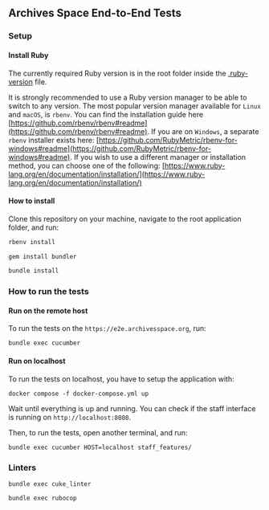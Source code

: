 ## Archives Space End-to-End Tests

### Setup

#### Install Ruby

The currently required Ruby version is in the root folder inside the [.ruby-version](https://github.com/archivesspace/e2e-tests/blob/master/.ruby-version) file.

It is strongly recommended to use a Ruby version manager to be able to switch to any version.
The most popular version manager available for `Linux` and `macOS`, is `rbenv`.
You can find the installation guide here [https://github.com/rbenv/rbenv#readme](https://github.com/rbenv/rbenv#readme).
If you are on `Windows`, a separate `rbenv` installer exists here: [https://github.com/RubyMetric/rbenv-for-windows#readme](https://github.com/RubyMetric/rbenv-for-windows#readme).
If you wish to use a different manager or installation method, you can choose one of the following: [https://www.ruby-lang.org/en/documentation/installation/](https://www.ruby-lang.org/en/documentation/installation/)


#### How to install

Clone this repository on your machine, navigate to the root application folder, and run:


```sh
rbenv install
```

```sh
gem install bundler
```

```sh
bundle install
```

### How to run the tests

#### Run on the remote host
To run the tests on the `https://e2e.archivesspace.org`, run:
```
bundle exec cucumber
```

#### Run on localhost
To run the tests on localhost, you have to setup the application with:

```
docker compose -f docker-compose.yml up
```

Wait until everything is up and running.
You can check if the staff interface is running on `http://localhost:8080`.

Then, to run the tests, open another terminal, and run:
```
bundle exec cucumber HOST=localhost staff_features/
```

### Linters
```
bundle exec cuke_linter
```

```
bundle exec rubocop
```
